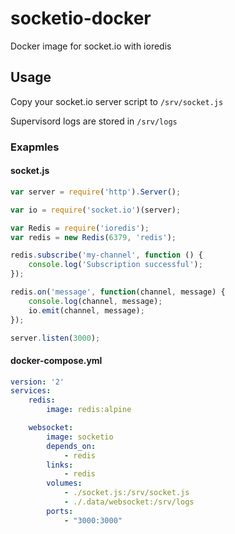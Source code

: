 # socketio-docker

Docker image for socket.io with ioredis

## Usage

Copy your socket.io server script to `/srv/socket.js`

Supervisord logs are stored in `/srv/logs`

### Exapmles

#### socket.js

```js
var server = require('http').Server();

var io = require('socket.io')(server);

var Redis = require('ioredis');
var redis = new Redis(6379, 'redis');

redis.subscribe('my-channel', function () {
    console.log('Subscription successful');
});

redis.on('message', function(channel, message) {
    console.log(channel, message);
    io.emit(channel, message);
});

server.listen(3000);

```

#### docker-compose.yml

```yaml
version: '2'
services:
    redis:
        image: redis:alpine

    websocket:
        image: socketio
        depends_on:
            - redis
        links:
            - redis
        volumes:
            - ./socket.js:/srv/socket.js
            - ./.data/websocket:/srv/logs
        ports:
            - "3000:3000"

```
